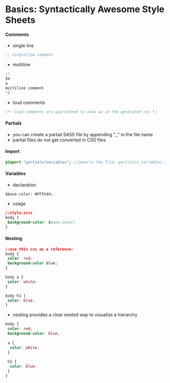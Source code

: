 # Basics: Syntactically Awesome Style Sheets

#### Comments
- single line
```sass
// singleline comment
```
- multiline
```sass
/*
Im 
a 
multiline comment
*/
```
- loud comments
```sass
/*! Loud comments are quaranteed to show up in the generated css */
```

#### Partials
- you can create a partial SASS file by appending "_" in the file name
- partial files do not get converted in CSS files

#### Import
```sass
@import "partials/variables"; //imports the file: partials/_variables.scss
```

#### Variables
- declaration
```
$base-color: #FF5544;
```
- usage
```css
//style.scss
body {
 background-color: $base-color;
}
```

#### Nesting
```css
//use this css as a reference:
body {
 color: red;
 background-color blue;
}

body a {
 color: white;
}

body h1 {
 color: blue;
}
```
- nesting provides a clear nested way to visualize a hierarchy
```scss
body {
 color: red;
 background-color: blue;
 
 a {
  color: white;
 }
 
 h1 {
  color: blue;
 }
}
```
